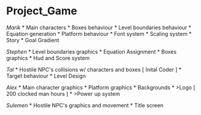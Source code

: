 # Project_Game

*Marik*
	* Main characters
	* Boxes behaviour
	* Level boundaries behaviour
	* Equation generation
	* Platform behaviour
	* Font system
	* Scaling system
	* Story
	* Goal Gradient
	
*Stephen*
	* Level boundaries graphics
	* Equation Assignment
	* Boxes graphics
	* Hud and Score system
	
*Tal*
	* Hostile NPC's collisions w/ characters and boxes [ Inital Coder ]
	* Target behaviour
	* Level Design 

*Alex*
	* Main character graphics
	* Platform graphics
	* Backgrounds
	* >Logo [ 200 clocked man hours ]
	* >Power up system
	
*Sulemen*
	* Hostile NPC's graphics and movement
	* Title screen
	
